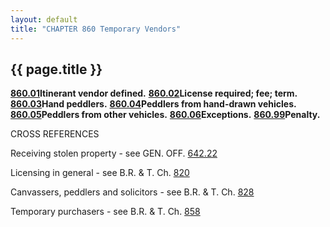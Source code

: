 ```yaml
---
layout: default 
title: "CHAPTER 860 Temporary Vendors"
---
```


{{ page.title }}
----------------

[**860.01**](3ef8b9ad.html)**Itinerant vendor defined.**
[**860.02**](3efb2414.html)**License required; fee; term.**
[**860.03**](3effde27.html)**Hand peddlers.**
[**860.04**](3f034db7.html)**Peddlers from hand-drawn vehicles.**
[**860.05**](3f0606a8.html)**Peddlers from other vehicles.**
[**860.06**](3f0ce577.html)**Exceptions.**
[**860.99**](3f0f1205.html)**Penalty.**

CROSS REFERENCES

Receiving stolen property - see GEN. OFF. [642.22](335933c9.html)

Licensing in general - see B.R. & T. Ch. [820](39767052.html)

Canvassers, peddlers and solicitors - see B.R. & T. Ch.
[828](3c02a548.html)

Temporary purchasers - see B.R. & T. Ch. [858](3ecf3f1d.html)
